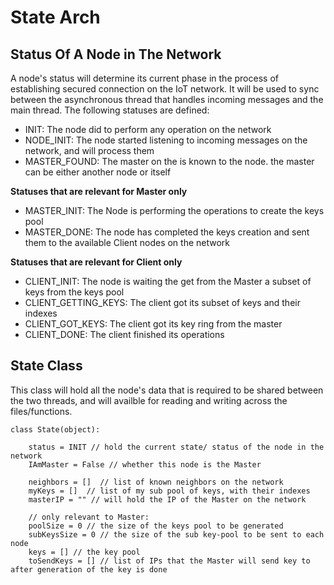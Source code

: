 # State Arch
## Status Of A Node in The Network
A node's status will determine its current phase in the process of establishing secured connection on the IoT network. It will be used to sync between the asynchronous thread that handles incoming messages and the main thread.
The following statuses are defined:
-  INIT: The node did to perform any operation on the network
-  NODE_INIT: The node started listening to incoming messages on the network, and will process them
-  MASTER_FOUND: The master on the is known to the node. the master can be either another node or itself

<b> Statuses that are relevant for Master only</b>
-  MASTER_INIT: The Node is performing the operations to create the keys pool
-  MASTER_DONE:	The node has completed the keys creation and sent them to the available Client nodes on the network

<b> Statuses that are relevant for Client only</b>
-  CLIENT_INIT: The node is waiting the get from the Master a subset of keys from the keys pool
-  CLIENT_GETTING_KEYS: The client got its subset of keys and their indexes
-  CLIENT_GOT_KEYS: The client got its key ring from the master
-  CLIENT_DONE: The client finished its operations

## State Class
This class will hold all the node's data that is required to be shared between the two threads, and will availble for reading and writing across the files/functions.
```
class State(object):
	
	status = INIT // hold the current state/ status of the node in the network
	IAmMaster = False // whether this node is the Master
	
	neighbors = []  // list of known neighbors on the network
	myKeys = []  // list of my sub pool of keys, with their indexes
	masterIP = "" // will hold the IP of the Master on the network
	
	// only relevant to Master:
	poolSize = 0 // the size of the keys pool to be generated
	subKeysSize = 0 // the size of the sub key-pool to be sent to each node
	keys = [] // the key pool
	toSendKeys = [] // list of IPs that the Master will send key to after generation of the key is done
	
```

